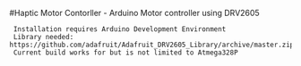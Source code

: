 #Haptic Motor Contorller - Arduino
Motor controller using DRV2605

     Installation requires Arduino Development Environment
     Library needed: https://github.com/adafruit/Adafruit_DRV2605_Library/archive/master.zip
     Current build works for but is not limited to Atmega328P
